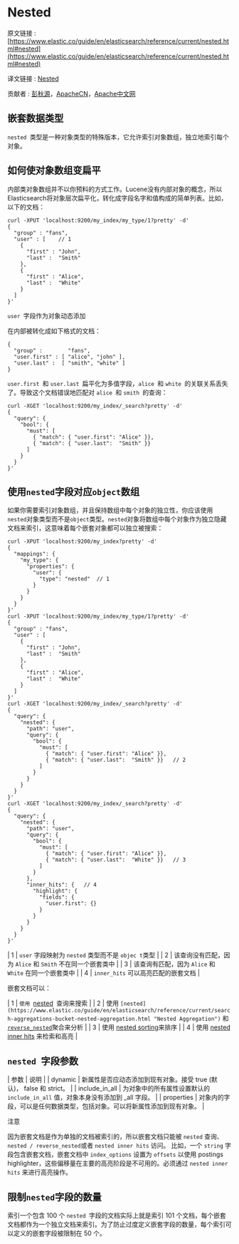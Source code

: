 # Nested

原文链接 : [https://www.elastic.co/guide/en/elasticsearch/reference/current/nested.html#nested](https://www.elastic.co/guide/en/elasticsearch/reference/current/nested.html#nested)

译文链接 : [Nested](/display/Elasticsearch/Nested)

贡献者 : [彭秋源](/display/~pengqiuyuan)，[ApacheCN](/display/~apachecn)，[Apache中文网](/display/~apachechina)

## 嵌套数据类型

`nested `类型是一种对象类型的特殊版本，它允许索引对象数组，独立地索引每个对象。

## 如何使对象数组变扁平

内部类对象数组并不以你预料的方式工作。Lucene没有内部对象的概念，所以Elasticsearch将对象层次扁平化，转化成字段名字和值构成的简单列表。比如，以下的文档：

```
curl -XPUT 'localhost:9200/my_index/my_type/1?pretty' -d'
{
  "group" : "fans",
  "user" : [ 	// 1
    {
      "first" : "John",
      "last" :  "Smith"
    },
    {
      "first" : "Alice",
      "last" :  "White"
    }
  ]
}'
```

`user `字段作为对象动态添加

在内部被转化成如下格式的文档：

```
{
  "group" :        "fans",
  "user.first" : [ "alice", "john" ],
  "user.last" :  [ "smith", "white" ]
}
```

`user.first `和 `user.last `扁平化为多值字段，`alice `和 `white `的关联关系丢失了。导致这个文档错误地匹配对 `alice `和 `smith `的查询：

```
curl -XGET 'localhost:9200/my_index/_search?pretty' -d'
{
  "query": {
    "bool": {
      "must": [
        { "match": { "user.first": "Alice" }},
        { "match": { "user.last":  "Smith" }}
      ]
    }
  }
}'
```

## 使用`nested`字段对应`object`数组

如果你需要索引对象数组，并且保持数组中每个对象的独立性，你应该使用`nested`对象类型而不是`object`类型。`nested`对象将数组中每个对象作为独立隐藏文档来索引，这意味着每个嵌套对象都可以独立被搜索：

```
curl -XPUT 'localhost:9200/my_index?pretty' -d'
{
  "mappings": {
    "my_type": {
      "properties": {
        "user": {
          "type": "nested" 	// 1
        }
      }
    }
  }
}'
curl -XPUT 'localhost:9200/my_index/my_type/1?pretty' -d'
{
  "group" : "fans",
  "user" : [
    {
      "first" : "John",
      "last" :  "Smith"
    },
    {
      "first" : "Alice",
      "last" :  "White"
    }
  ]
}'
curl -XGET 'localhost:9200/my_index/_search?pretty' -d'
{
  "query": {
    "nested": {
      "path": "user",
      "query": {
        "bool": {
          "must": [
            { "match": { "user.first": "Alice" }},
            { "match": { "user.last":  "Smith" }} 	// 2
          ]
        }
      }
    }
  }
}'
curl -XGET 'localhost:9200/my_index/_search?pretty' -d'
{
  "query": {
    "nested": {
      "path": "user",
      "query": {
        "bool": {
          "must": [
            { "match": { "user.first": "Alice" }},
            { "match": { "user.last":  "White" }} 	// 3
          ]
        }
      },
      "inner_hits": { 	// 4
        "highlight": {
          "fields": {
            "user.first": {}
          }
        }
      }
    }
  }
}'
```

| 1 | `user` 字段映射为 `nested` 类型而不是 `objec t`类型 |
| 2 | 该查询没有匹配，因为 `Alice` 和 `Smith` 不在同一个嵌套类中 |
| 3 | 该查询有匹配，因为 `Alice` 和 `White` 在同一个嵌套类中 |
| 4 | `inner_hits` 可以高亮匹配的嵌套文档 |

嵌套文档可以：

| 1 | `使用 `[nested](https://www.elastic.co/guide/en/elasticsearch/reference/current/query-dsl-nested-query.html "Nested Query")` `查询来搜索 |
| 2 | 使用 `[nested](https://www.elastic.co/guide/en/elasticsearch/reference/current/search-aggregations-bucket-nested-aggregation.html "Nested Aggregation")` 和 [`reverse_nested`](https://www.elastic.co/guide/en/elasticsearch/reference/current/search-aggregations-bucket-reverse-nested-aggregation.html "Reverse nested Aggregation")聚合来分析 |
| 3 | 使用 [nested sorting](https://www.elastic.co/guide/en/elasticsearch/reference/current/search-request-sort.html#nested-sorting "Sorting within nested objects.")来排序 |
| 4 | 使用 [nested inner hits](https://www.elastic.co/guide/en/elasticsearch/reference/current/search-request-inner-hits.html#nested-inner-hits "Nested inner hits") 来检索和高亮 |

## `nested `字段参数

| 参数 | 说明 |
| dynamic | 新属性是否应动态添加到现有对象。接受 true (默认)， false 和 strict。 |
| include_in_all | 为对象中的所有属性设置默认的 `include_in_all` 值，对象本身没有添加到 _all 字段。 |
| properties | 对象内的字段，可以是任何数据类型，包括对象。可以将新属性添加到现有对象。 |

注意

因为嵌套文档是作为单独的文档被索引的，所以嵌套文档只能被 `nested` 查询、`nested / reverse_nested`或者 `nested inner hits` 访问。 比如，一个 `string` 字段包含嵌套文档，嵌套文档中 `index_options` 设置为 `offsets` 以使用 postings highlighter，这些偏移量在主要的高亮阶段是不可用的。必须通过 `nested inner hits` 来进行高亮操作。

## 限制`nested`字段的数量

索引一个包含 100 个 `nested `字段的文档实际上就是索引 101 个文档，每个嵌套文档都作为一个独立文档来索引。为了防止过度定义嵌套字段的数量，每个索引可以定义的嵌套字段被限制在 50 个。
